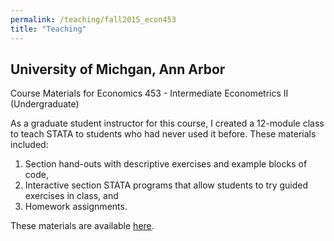 ```yaml
---
permalink: /teaching/fall2015_econ453
title: "Teaching"
---
```

## University of Michgan, Ann Arbor ##
Course Materials for Economics 453 - Intermediate Econometrics II (Undergraduate)  

As a graduate student instructor for this course, I created a 12-module class to teach STATA to students who had never used it before. These materials included:
1) Section hand-outs with descriptive exercises and example blocks of code,  
2) Interactive section STATA programs that allow students to try guided exercises in class, and  
3) Homework assignments.  


These materials are available [here](/assets/teaching/fall2015_econ451/Cole_Econ452_Lessons.zip).
